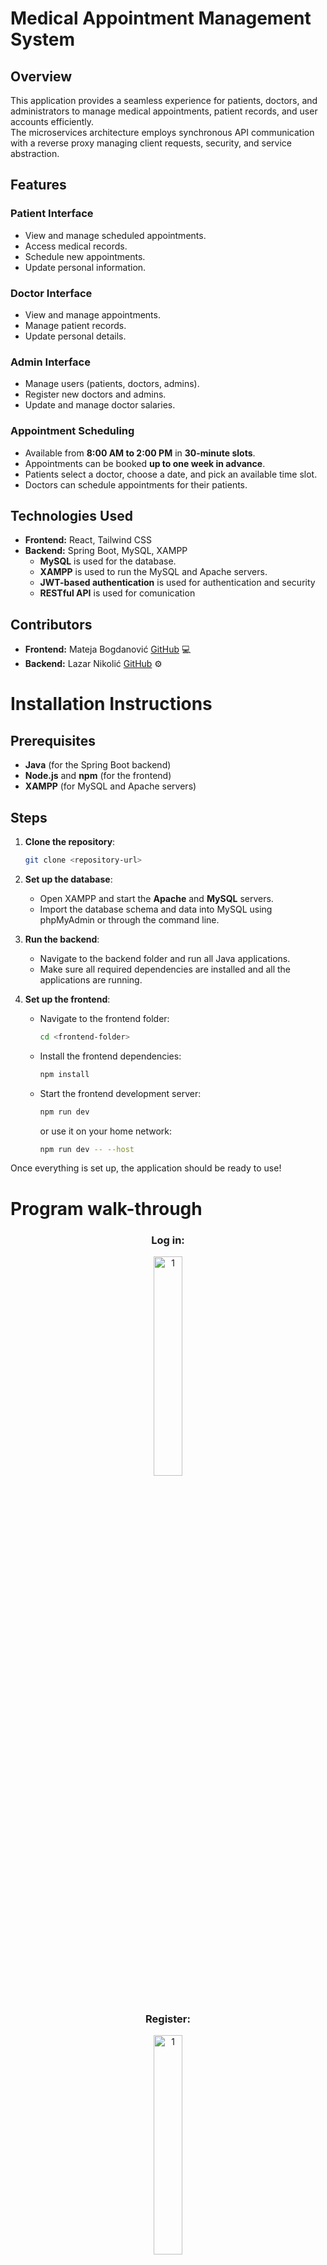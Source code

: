# Medical Appointment Management System

## Overview

This application provides a seamless experience for patients, doctors, and administrators to manage medical appointments, patient records, and user accounts efficiently.
<br />
The microservices architecture employs synchronous API communication with a reverse proxy managing client requests, security, and service abstraction.

## Features

### Patient Interface

- View and manage scheduled appointments.
- Access medical records.
- Schedule new appointments.
- Update personal information.

### Doctor Interface

- View and manage appointments.
- Manage patient records.
- Update personal details.

### Admin Interface

- Manage users (patients, doctors, admins).
- Register new doctors and admins.
- Update and manage doctor salaries.

### Appointment Scheduling

- Available from **8:00 AM to 2:00 PM** in **30-minute slots**.
- Appointments can be booked **up to one week in advance**.
- Patients select a doctor, choose a date, and pick an available time slot.
- Doctors can schedule appointments for their patients.

## Technologies Used

- **Frontend:** React, Tailwind CSS
- **Backend:** Spring Boot, MySQL, XAMPP
  - **MySQL** is used for the database.
  - **XAMPP** is used to run the MySQL and Apache servers.
  - **JWT-based authentication** is used for authentication and security
  - **RESTful API** is used for comunication
## Contributors

- **Frontend:** Mateja Bogdanović [GitHub](https://github.com/matejabogdanovic) 💻
- **Backend:** Lazar Nikolić [GitHub](https://github.com/4796) ⚙️

# Installation Instructions

## Prerequisites

- **Java** (for the Spring Boot backend)
- **Node.js** and **npm** (for the frontend)
- **XAMPP** (for MySQL and Apache servers)

## Steps

1. **Clone the repository**:
   ```bash
   git clone <repository-url>
   ```
2. **Set up the database**:

   - Open XAMPP and start the **Apache** and **MySQL** servers.
   - Import the database schema and data into MySQL using phpMyAdmin or through the command line.

3. **Run the backend**:

   - Navigate to the backend folder and run all Java applications.
   - Make sure all required dependencies are installed and all the applications are running.

4. **Set up the frontend**:
   - Navigate to the frontend folder:
     ```bash
     cd <frontend-folder>
     ```
   - Install the frontend dependencies:
     ```bash
     npm install
     ```
   - Start the frontend development server:
     ```bash
     npm run dev
     ```
     or use it on your home network:
     ```bash
     npm run dev -- --host
     ```

Once everything is set up, the application should be ready to use!



# Program walk-through
<div align="center">
  
### Log in:  <br/>
<img src="https://drive.google.com/uc?id=1r_HihTc7dNEAAc0LdTyAHV70TG0kb8eB" height="30%" width="30%" alt="1"/>
<br />
<br />

### Register:  <br/>
<img src="https://drive.google.com/uc?id=1998dc4S1v3uvbj9aELQbXuzhrA_b4YyE" height="30%" width="30%" alt="1"/>
<br />
<br />

### Patient dashboard:  <br/>
<img src="https://drive.google.com/uc?id=1wWUitGQ8rF0CY6BLJ2BOr9cnE_TxXyQb" height="30%" width="30%" alt="1"/> <br />
Patient can choose the doctor to make an appointment or cancel the appointment from the list
<br />
<br />

</div>
